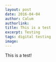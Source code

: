 ```yaml
---
layout: post
date: 2016-04-04
author: Calum
authorlink: 
title: This is a test
excerpt: Testing
tags: digital testing
image: 
---
```


This is a test!
